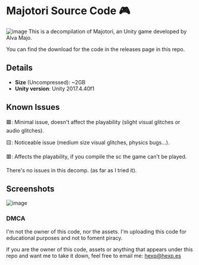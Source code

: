 # Majotori Source Code 🎮
![image](https://github.com/HeXpp/majotori-sc/assets/97027903/87d9b24f-b951-4c72-841e-397464984031)
This is a decompilation of Majotori, an Unity game developed by Alva Majo.

You can find the download for the code in the releases page in this repo.

## Details
- **Size** (Uncompressed): ~2GB
- **Unity version**: Unity 2017.4.40f1

## Known Issues
🟩: Minimal issue, doesn't affect the playability (slight visual glitches or audio glitches).

🟨: Noticeable issue (medium size visual glitches, physics bugs...).

🟥: Affects the playability, if you compile the sc the game can't be played.

There's no issues in this decomp. (as far as I tried it).

## Screenshots
![image](https://github.com/HeXpp/majotori-sc/assets/97027903/0481324c-3aca-46ee-98cc-50ea537c062b)


### DMCA
I'm not the owner of this code, nor the assets. I'm uploading this code for educational purposes and not to foment piracy.

If you are the owner of this code, assets or anything that appears under this repo and want me to take it down, feel free to email me: hexp@hexp.es


